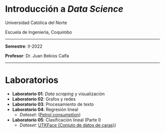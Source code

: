 # Introducción a *Data Science*

Universidad Católica del Norte

Escuela de Ingeniería, Coquimbo

---

**Semestre**: II-2022

**Profesor**: Dr. Juan Bekios Calfa

---

# Laboratorios

* **Laboratorio 01**: *Data scraping* y visualización
* **Laboratorio 02**: Grafos y redes
* **Laboratorio 03**: Procesamiento de texto
* **Laboratorio 04**: Regresión lineal 
  * *Dataset*: ([Petrol consumption](https://www.kaggle.com/datasets/harinir/petrol-consumption))
* **Laboratorio 05**: Clasificación lineal (Parte I)
  * *Dataset*: [UTKFace (Conjuto de datos de caras)](https://susanqq.github.io/UTKFace/))
